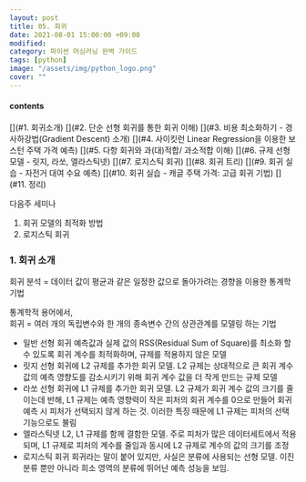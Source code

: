 ```yaml
---
layout: post
title: 05. 회귀
date: 2021-08-01 15:00:00 +09:00
modified: 
category: 파이썬 머심러닝 완벽 가이드
tags: [python]
image: "/assets/img/python_logo.png"
cover: ""
---
```


#### contents
[](#1. 회귀소개)
[](#2. 단순 선형 회귀를 통한 회귀 이해)
[](#3. 비용 최소화하기 - 경사하강법(Gradient Descent) 소개)
[](#4. 사이킷런 Linear Regression을 이용한 보스턴 주택 가격 예측)
[](#5. 다항 회귀와 과(대)적합/ 과소적합 이해)
[](#6. 규제 선형 모델 - 릿지, 라쏘, 엘라스틱넷)
[](#7. 로지스틱 회귀)
[](#8. 회귀 트리)
[](#9. 회귀 실습 - 자전거 대여 수요 예측)
[](#10. 회귀 실습 - 캐글 주택 가격: 고급 회귀 기법)
[](#11. 정리)


다음주 세미나
1. 회귀 모델의 최적화 방법
1. 로지스틱 회귀

### 1. 회귀 소개

회귀 분석 = 데이터 값이 평균과 같은 일정한 값으로 돌아가려는 경향을 이용한 통계학 기법<br>

통계학적 용어에서,<br>
회귀 = 여러 개의 독립변수와 한 개의 종속변수 간의 상관관계를 모델링 하는 기법<br>

- 일반 선형 회귀
    예측값과 실제 값의 RSS(Residual Sum of Square)를 최소화 할 수 있도록 회귀 계수를 최적화하며, 규제를 적용하지 않은 모델
- 릿지
    선형 회귀에 L2 규제를 추가한 회귀 모델. L2 규제는 상대적으로 큰 회귀 계수 값의 예측 영향도를 감소시키기 위해 회귀 계수 값을 더 작게 만드는 규제 모델
- 라쏘
    선형 회귀에 L1 규제를 추가한 회귀 모델. L2 규제가 회귀 계수 값의 크기를 줄이는데 반해, L1 규제는 예측 영향력이 작은 피처의 회귀 계수를 0으로 만들어 회귀 예측 시 피처가 선택되지 않게 하는 것. 이러한 특징 때문에 L1 규제는 피처의 선택 기능으로도 불림
- 엘라스틱넷
    L2, L1 규제를 함께 결함한 모델. 주로 피처가 많은 데이터세트에서 적용되며, L1 규제로 피처의 계수를 줄임과 동시에 L2 규제로 계수의 값의 크기를 조정
- 로지스틱 회귀
    회귀라는 말이 붙어 있지만, 사실은 분류에 사용되는 선형 모델. 이진 분류 뿐만 아니라 희소 영역의 분류에 뛰어난 예측 성능을 보임.

